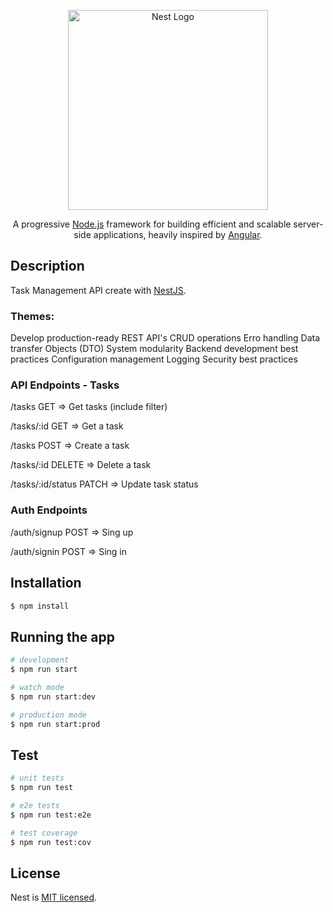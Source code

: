 <p align="center">
  <a href="http://nestjs.com/" target="blank"><img src="https://nestjs.com/img/logo_text.svg" width="320" alt="Nest Logo" /></a>
</p>

  
  <p align="center">A progressive <a href="http://nodejs.org" target="blank">Node.js</a> framework for building efficient and scalable server-side applications, heavily inspired by <a href="https://angular.io" target="blank">Angular</a>.</p>

## Description

Task Management API create with [NestJS](https://github.com/nestjs/nest).

### Themes:

Develop production-ready REST API's
CRUD operations 
Erro handling
Data transfer Objects (DTO)
System modularity
Backend development best practices
Configuration management
Logging
Security best practices


### API Endpoints - Tasks

 /tasks GET => Get tasks (include filter)
 
 /tasks/:id GET => Get a task
 
 /tasks POST => Create a task
 
 /tasks/:id DELETE => Delete a task
 
 /tasks/:id/status PATCH => Update task status
 
 
### Auth Endpoints
 
 /auth/signup POST => Sing up
 
 /auth/signin POST => Sing in

## Installation

```bash
$ npm install
```

## Running the app

```bash
# development
$ npm run start

# watch mode
$ npm run start:dev

# production mode
$ npm run start:prod
```

## Test

```bash
# unit tests
$ npm run test

# e2e tests
$ npm run test:e2e

# test coverage
$ npm run test:cov
```

## License

  Nest is [MIT licensed](LICENSE).
